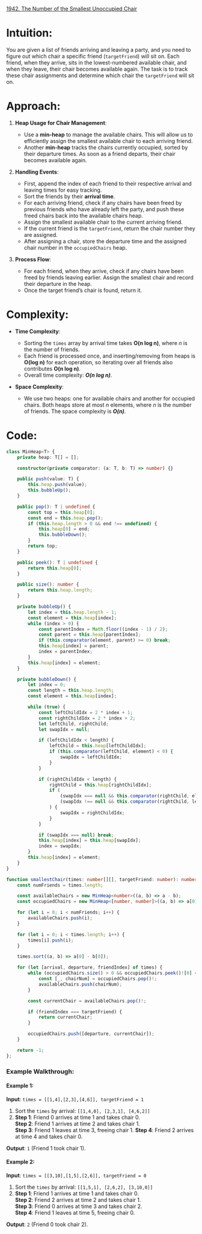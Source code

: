 [1942. The Number of the Smallest Unoccupied Chair](https://leetcode.com/problems/the-number-of-the-smallest-unoccupied-chair/)
# Intuition:

You are given a list of friends arriving and leaving a party, and you need to figure out which chair a specific friend (`targetFriend`) will sit on. Each friend, when they arrive, sits in the lowest-numbered available chair, and when they leave, their chair becomes available again. The task is to track these chair assignments and determine which chair the `targetFriend` will sit on.

# Approach:

1. **Heap Usage for Chair Management**: 
   - Use a **min-heap** to manage the available chairs. This will allow us to efficiently assign the smallest available chair to each arriving friend.
   - Another **min-heap** tracks the chairs currently occupied, sorted by their departure times. As soon as a friend departs, their chair becomes available again.

2. **Handling Events**:
   - First, append the index of each friend to their respective arrival and leaving times for easy tracking.
   - Sort the friends by their **arrival time**.
   - For each arriving friend, check if any chairs have been freed by previous friends who have already left the party, and push these freed chairs back into the available chairs heap.
   - Assign the smallest available chair to the current arriving friend.
   - If the current friend is the `targetFriend`, return the chair number they are assigned.
   - After assigning a chair, store the departure time and the assigned chair number in the `occupiedChairs` heap.

3. **Process Flow**:
   - For each friend, when they arrive, check if any chairs have been freed by friends leaving earlier. Assign the smallest chair and record their departure in the heap.
   - Once the target friend’s chair is found, return it.

# Complexity:

- **Time Complexity**: 
  - Sorting the `times` array by arrival time takes **O(n log n)**, where *n* is the number of friends.
  - Each friend is processed once, and inserting/removing from heaps is **O(log n)** for each operation, so iterating over all friends also contributes **O(n log n)**.
  - Overall time complexity: ***O(n log n)***.

- **Space Complexity**: 
  - We use two heaps: one for available chairs and another for occupied chairs. Both heaps store at most *n* elements, where *n* is the number of friends. The space complexity is ***O(n)***.

# Code:

```typescript
class MinHeap<T> {
    private heap: T[] = [];

    constructor(private comparator: (a: T, b: T) => number) {}

    public push(value: T) {
        this.heap.push(value);
        this.bubbleUp();
    }

    public pop(): T | undefined {
        const top = this.heap[0];
        const end = this.heap.pop();
        if (this.heap.length > 0 && end !== undefined) {
            this.heap[0] = end;
            this.bubbleDown();
        }
        return top;
    }

    public peek(): T | undefined {
        return this.heap[0];
    }

    public size(): number {
        return this.heap.length;
    }

    private bubbleUp() {
        let index = this.heap.length - 1;
        const element = this.heap[index];
        while (index > 0) {
            const parentIndex = Math.floor((index - 1) / 2);
            const parent = this.heap[parentIndex];
            if (this.comparator(element, parent) >= 0) break;
            this.heap[index] = parent;
            index = parentIndex;
        }
        this.heap[index] = element;
    }

    private bubbleDown() {
        let index = 0;
        const length = this.heap.length;
        const element = this.heap[index];

        while (true) {
            const leftChildIdx = 2 * index + 1;
            const rightChildIdx = 2 * index + 2;
            let leftChild, rightChild;
            let swapIdx = null;

            if (leftChildIdx < length) {
                leftChild = this.heap[leftChildIdx];
                if (this.comparator(leftChild, element) < 0) {
                    swapIdx = leftChildIdx;
                }
            }

            if (rightChildIdx < length) {
                rightChild = this.heap[rightChildIdx];
                if (
                    (swapIdx === null && this.comparator(rightChild, element) < 0) ||
                    (swapIdx !== null && this.comparator(rightChild, leftChild!) < 0)
                ) {
                    swapIdx = rightChildIdx;
                }
            }

            if (swapIdx === null) break;
            this.heap[index] = this.heap[swapIdx];
            index = swapIdx;
        }
        this.heap[index] = element;
    }
}

function smallestChair(times: number[][], targetFriend: number): number {
    const numFriends = times.length;

    const availableChairs = new MinHeap<number>((a, b) => a - b);
    const occupiedChairs = new MinHeap<[number, number]>((a, b) => a[0] - b[0]);

    for (let i = 0; i < numFriends; i++) {
        availableChairs.push(i);
    }

    for (let i = 0; i < times.length; i++) {
        times[i].push(i);
    }

    times.sort((a, b) => a[0] - b[0]);

    for (let [arrival, departure, friendIndex] of times) {
        while (occupiedChairs.size() > 0 && occupiedChairs.peek()![0] <= arrival) {
            const [_, chairNum] = occupiedChairs.pop()!;
            availableChairs.push(chairNum);
        }

        const currentChair = availableChairs.pop()!;

        if (friendIndex === targetFriend) {
            return currentChair;
        }

        occupiedChairs.push([departure, currentChair]);
    }

    return -1;
};

```

### Example Walkthrough:

#### Example 1:
**Input**: `times = [[1,4],[2,3],[4,6]], targetFriend = 1`

1. Sort the `times` by arrival: `[[1,4,0], [2,3,1], [4,6,2]]`
2. **Step 1**: Friend 0 arrives at time 1 and takes chair 0.  
   **Step 2**: Friend 1 arrives at time 2 and takes chair 1.  
   **Step 3**: Friend 1 leaves at time 3, freeing chair 1.
   **Step 4**: Friend 2 arrives at time 4 and takes chair 0.

**Output**: `1` (Friend 1 took chair 1).

#### Example 2:
**Input**: `times = [[3,10],[1,5],[2,6]], targetFriend = 0`

1. Sort the `times` by arrival: `[[1,5,1], [2,6,2], [3,10,0]]`
2. **Step 1**: Friend 1 arrives at time 1 and takes chair 0.  
   **Step 2**: Friend 2 arrives at time 2 and takes chair 1.  
   **Step 3**: Friend 0 arrives at time 3 and takes chair 2.  
   **Step 4**: Friend 1 leaves at time 5, freeing chair 0.

**Output**: `2` (Friend 0 took chair 2).